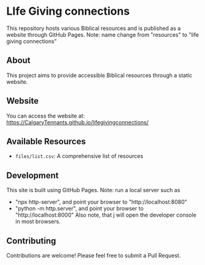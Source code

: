 # LIfe Giving connections
This repository hosts various Biblical resources and is published as a website through GitHub Pages.
Note: name change from "resources" to "life giving connections"

## About
This project aims to provide accessible Biblical resources through a static website.

## Website
You can access the website at: https://CalgaryTennants.github.io/lifegivingconnections/

## Available Resources
- `files/list.csv`: A comprehensive list of resources

## Development
This site is built using GitHub Pages.
Note: run a local server such as 
* "npx http-server", and point your browser to "http://localhost:8080"
* "python -m http.server", and point your browser to "http://localhost:8000"
Also note, that <CTRL><SHIFT>j will open the developer console in most browsers.

## Contributing
Contributions are welcome! Please feel free to submit a Pull Request.

